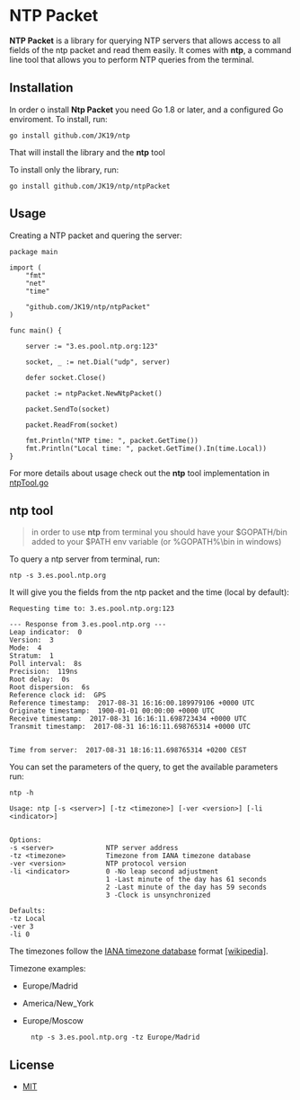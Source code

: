 # NTP Packet

**NTP Packet** is a library for querying NTP servers that allows access to all fields of the ntp packet and read them easily. It comes with **ntp**, a command line tool that allows you to perform NTP queries from the terminal.

## Installation
In order o install **Ntp Packet** you need Go 1.8 or later, and a configured Go enviroment.
To install, run:

    go install github.com/JK19/ntp

That will install the library and the **ntp** tool

To install only the library, run:

    go install github.com/JK19/ntp/ntpPacket

## Usage

Creating a NTP packet and quering the server:
```
package main

import (
	"fmt"
	"net"
	"time"

	"github.com/JK19/ntp/ntpPacket"
)

func main() {

	server := "3.es.pool.ntp.org:123"

	socket, _ := net.Dial("udp", server)

	defer socket.Close()

	packet := ntpPacket.NewNtpPacket()

	packet.SendTo(socket)

	packet.ReadFrom(socket)

	fmt.Println("NTP time: ", packet.GetTime())
	fmt.Println("Local time: ", packet.GetTime().In(time.Local))
}
```
For more details about usage check out the **ntp** tool implementation in [ntpTool.go](ntpTool.go)


## ntp tool

> in order to use **ntp** from terminal you should have your $GOPATH/bin added to your $PATH env variable (or %GOPATH%\bin in windows)

To query a ntp server from terminal, run:

    ntp -s 3.es.pool.ntp.org

It will give you the fields from the ntp packet and the time (local by default):

```
Requesting time to: 3.es.pool.ntp.org:123

--- Response from 3.es.pool.ntp.org ---
Leap indicator:  0
Version:  3
Mode:  4
Stratum:  1
Poll interval:  8s
Precision:  119ns
Root delay:  0s
Root dispersion:  6s
Reference clock id:  GPS
Reference timestamp:  2017-08-31 16:16:00.189979106 +0000 UTC
Originate timestamp:  1900-01-01 00:00:00 +0000 UTC
Receive timestamp:  2017-08-31 16:16:11.698723434 +0000 UTC
Transmit timestamp:  2017-08-31 16:16:11.698765314 +0000 UTC


Time from server:  2017-08-31 18:16:11.698765314 +0200 CEST
```
You can set the parameters of the query, to get the available parameters run:

    ntp -h


```
Usage: ntp [-s <server>] [-tz <timezone>] [-ver <version>] [-li <indicator>]


Options:
-s <server>             NTP server address
-tz <timezone>          Timezone from IANA timezone database
-ver <version>          NTP protocol version
-li <indicator>         0 -No leap second adjustment
                        1 -Last minute of the day has 61 seconds
                        2 -Last minute of the day has 59 seconds
                        3 -Clock is unsynchronized

Defaults:
-tz Local
-ver 3
-li 0
```

The timezones follow the [IANA timezone database](https://www.iana.org/time-zones) format [[wikipedia]](https://en.wikipedia.org/wiki/List_of_tz_database_time_zones).

Timezone examples:

* Europe/Madrid
* America/New_York
* Europe/Moscow


		ntp -s 3.es.pool.ntp.org -tz Europe/Madrid

## License
* [MIT](LICENSE)

